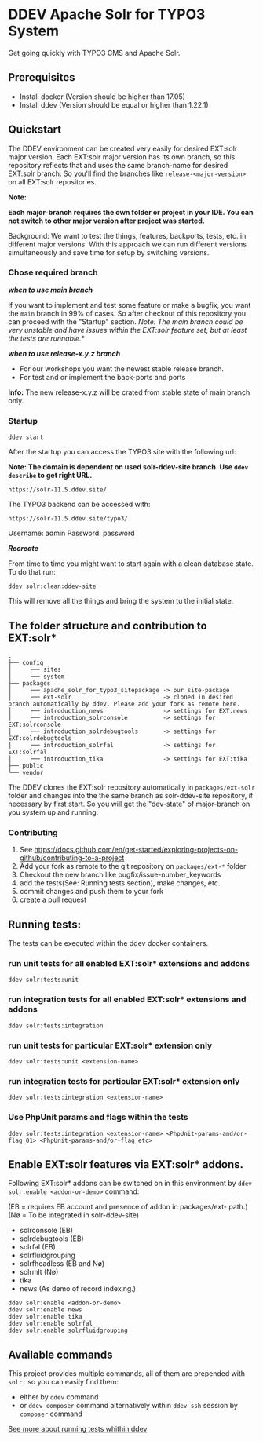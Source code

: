 # DDEV Apache Solr for TYPO3 System

Get going quickly with TYPO3 CMS and Apache Solr.

## Prerequisites

* Install docker (Version should be higher than 17.05)
* Install ddev (Version should be equal or higher than 1.22.1)

## Quickstart

The DDEV environment can be created very easily for desired EXT:solr major version.
Each EXT:solr major version has its own branch, so this repository reflects that and uses the same branch-name for desired EXT:solr branch:
So you'll find the branches like `release-<major-version>` on all EXT:solr repositories.

**Note:**

**Each major-branch requires the own folder or project in your IDE. You can not switch to other major version after project was started.**

Background: We want to test the things, features, backports, tests, etc. in different major versions.
With this approach we can run different versions simultaneously and save time for setup by switching versions.

### Chose required branch

***when to use main branch***

If you want to implement and test some feature or make a bugfix, you want the `main` branch in 99% of cases.
So after checkout of this repository you can proceed with the "Startup" section.
**Note: The main branch could be very unstable and have issues within the EXT:solr* feature set, but at least the tests are runnable.**


***when to use release-x.y.z branch***

* For our workshops you want the newest stable release branch.
* For test and or implement the back-ports and ports

**Info:** The new release-x.y.z will be crated from stable state of main branch only.


### Startup

```
ddev start
```

After the startup you can access the TYPO3 site with the following url:

**Note: The domain is dependent on used solr-ddev-site branch. Use `ddev describe` to get right URL.**

```
https://solr-11.5.ddev.site/
```

The TYPO3 backend can be accessed with:

```
https://solr-11.5.ddev.site/typo3/
```

Username: admin
Password: password

***Recreate***

From time to time you might want to start again with a clean database state. To do that run:

```
ddev solr:clean:ddev-site
```

This will remove all the things and bring the system tu the initial state.


## The folder structure and contribution to EXT:solr*
```
.
├── config
│     ├── sites
│     └── system
├── packages
│     ├── apache_solr_for_typo3_sitepackage -> our site-package
│     ├── ext-solr                          -> cloned in desired branch automatically by ddev. Please add your fork as remote here.
│     ├── introduction_news                 -> settings for EXT:news
│     ├── introduction_solrconsole          -> settings for EXT:solrconsole
│     ├── introduction_solrdebugtools       -> settings for EXT:solrdebugtools
│     ├── introduction_solrfal              -> settings for EXT:solrfal
│     └── introduction_tika                 -> settings for EXT:tika
├── public
└── vendor
```

The DDEV clones the EXT:solr repository automatically in `packages/ext-solr` folder
and changes into the the same branch as solr-ddev-site repository, if necessary by first start.
So you will get the "dev-state" of major-branch on you system up and running.

### Contributing

1. See https://docs.github.com/en/get-started/exploring-projects-on-github/contributing-to-a-project
2. Add your fork as remote to the git repository on `packages/ext-*` folder
3. Checkout the new branch like bugfix/issue-number_keywords
4. add the tests(See: Running tests section), make changes, etc.
5. commit changes and push them to your fork
6. create a pull request

## Running tests:

The tests can be executed within the ddev docker containers.

### run unit tests for all enabled EXT:solr* extensions and addons
    ddev solr:tests:unit

### run integration tests for all enabled EXT:solr* extensions and addons
    ddev solr:tests:integration

### run unit tests for particular EXT:solr* extension only
    ddev solr:tests:unit <extension-name>

### run integration tests for particular EXT:solr* extension only
    ddev solr:tests:integration <extension-name>

### Use PhpUnit params and flags within the tests

    ddev solr:tests:integration <extension-name> <PhpUnit-params-and/or-flag_01> <PhpUnit-params-and/or-flag_etc>

## Enable EXT:solr features via EXT:solr* addons.

Following EXT:solr* addons can be switched on in this environment by `ddev solr:enable <addon-or-demo>` command:

(EB = requires EB account and presence of addon in packages/ext-<addon-name> path.)
(Nø = To be integrated in solr-ddev-site)

* solrconsole (EB)
* solrdebugtools (EB)
* solrfal (EB)
* solrfluidgrouping
* solrfheadless (EB and Nø)
* solrmlt (Nø)
* tika
* news (As demo of record indexing.)

```
ddev solr:enable <addon-or-demo>
ddev solr:enable news
ddev solr:enable tika
ddev solr:enable solrfal
ddev solr:enable solrfluidgrouping
```

## Available commands

This project provides multiple commands, all of them are prepended with `solr:` so you can easily find them:

* either by `ddev` command
* or `ddev composer` command
  alternatively within `ddev ssh` session by `composer` command


[See more about running tests whithin ddev](.ddev/commands/web/README.md)
